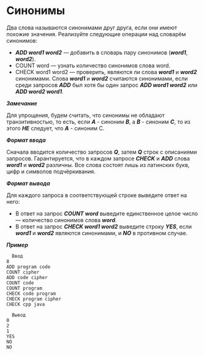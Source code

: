 Синонимы<a name="TOP"></a>
===================

Два слова называются синонимами друг друга, если они имеют похожие значения. Реализуйте следующие операции над словарём синонимов:

   * ***ADD word1 word2*** — добавить в словарь пару синонимов (***word1***, ***word2***).
   * COUNT word — узнать количество синонимов слова word.
   * CHECK word1 word2 — проверить, являются ли слова ***word1*** и ***word2*** синонимами. Слова ***word1*** и ***word2*** считаются синонимами, если среди запросов ***ADD*** был хотя бы один запрос ***ADD word1 word2*** или ***ADD word2 word1***.

***Замечание***

Для упрощения, будем считать, что синонимы не обладают транзитивностью, то есть, если ***A*** - синоним ***B***, а ***B*** - синоним ***C***, то из этого ***НЕ*** следует, что ***A*** - синоним C.

***Формат ввода***

Сначала вводится количество запросов ***Q***, затем ***Q*** строк с описаниями запросов. Гарантируется, что в каждом запросе ***CHECK*** и ***ADD*** слова ***word1*** и ***word2*** различны. Все слова состоят лишь из латинских букв, цифр и символов подчёркивания.

***Формат вывода***

Для каждого запроса в соответствующей строке выведите ответ на него:

   * В ответ на запрос ***COUNT word*** выведите единственное целое число — количество синонимов слова ***word***.
   * В ответ на запрос ***CHECK word1 word2*** выведите строку ***YES***, если ***word1*** и ***word2*** являются синонимами, и ***NO*** в противном случае.

***Пример***

```
  Ввод
8
ADD program code
COUNT cipher
ADD code cipher
COUNT code
COUNT program
CHECK code program
CHECK program cipher
CHECK cpp java
```

```
  Вывод
0
2
1
YES
NO
NO
```

